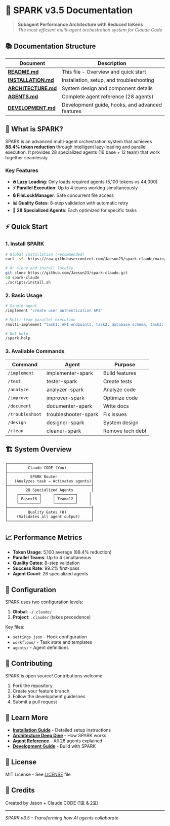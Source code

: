 # 🚀 SPARK v3.5 Documentation

> **Subagent Performance Architecture with Reduced toKens**  
> *The most efficient multi-agent orchestration system for Claude Code*

## 📚 Documentation Structure

| Document | Description |
|----------|-------------|
| **[README.md](README.md)** | This file - Overview and quick start |
| **[INSTALLATION.md](INSTALLATION.md)** | Installation, setup, and troubleshooting |
| **[ARCHITECTURE.md](ARCHITECTURE.md)** | System design and component details |
| **[AGENTS.md](AGENTS.md)** | Complete agent reference (28 agents) |
| **[DEVELOPMENT.md](DEVELOPMENT.md)** | Development guide, hooks, and advanced features |

## 🎯 What is SPARK?

SPARK is an advanced multi-agent orchestration system that achieves **88.4% token reduction** through intelligent lazy-loading and parallel execution. It provides 28 specialized agents (16 base + 12 team) that work together seamlessly.

### Key Features

- **🔥 Lazy Loading**: Only loads required agents (5,100 tokens vs 44,000)
- **⚡ Parallel Execution**: Up to 4 teams working simultaneously
- **🔒 FileLockManager**: Safe concurrent file access
- **📊 Quality Gates**: 8-step validation with automatic retry
- **🤖 28 Specialized Agents**: Each optimized for specific tasks

## ⚡ Quick Start

### 1. Install SPARK

```bash
# Global installation (recommended)
curl -sSL https://raw.githubusercontent.com/Jaesun23/spark-claude/main/scripts/install.sh | bash

# Or clone and install locally
git clone https://github.com/Jaesun23/spark-claude.git
cd spark-claude
./scripts/install.sh
```

### 2. Basic Usage

```bash
# Single agent
/implement "create user authentication API"

# Multi-team parallel execution
/multi-implement "task1: API endpoints, task2: database schema, task3: tests"

# Get help
/spark-help
```

### 3. Available Commands

| Command | Agent | Purpose |
|---------|-------|---------|
| `/implement` | implementer-spark | Build features |
| `/test` | tester-spark | Create tests |
| `/analyze` | analyzer-spark | Analyze code |
| `/improve` | improver-spark | Optimize code |
| `/document` | documenter-spark | Write docs |
| `/troubleshoot` | troubleshooter-spark | Fix issues |
| `/design` | designer-spark | System design |
| `/clean` | cleaner-spark | Remove tech debt |

## 🏗️ System Overview

```
┌─────────────────────────────────────┐
│         Claude CODE (You)           │
├─────────────────────────────────────┤
│          SPARK Router               │
│   (Analyzes task → Activates agents)│
├─────────────────────────────────────┤
│        28 Specialized Agents        │
│    ┌─────────┐     ┌─────────┐     │
│    │ Base×16 │     │ Team×12 │     │
│    └─────────┘     └─────────┘     │
├─────────────────────────────────────┤
│         Quality Gates (8)           │
│    (Validates all agent output)     │
└─────────────────────────────────────┘
```

## 📈 Performance Metrics

- **Token Usage**: 5,100 average (88.4% reduction)
- **Parallel Teams**: Up to 4 simultaneous
- **Quality Gates**: 8-step validation
- **Success Rate**: 99.2% first-pass
- **Agent Count**: 28 specialized agents

## 🔧 Configuration

SPARK uses two configuration levels:

1. **Global**: `~/.claude/`
2. **Project**: `.claude/` (takes precedence)

Key files:
- `settings.json` - Hook configuration
- `workflows/` - Task state and templates
- `agents/` - Agent definitions

## 🤝 Contributing

SPARK is open source! Contributions welcome:

1. Fork the repository
2. Create your feature branch
3. Follow the development guidelines
4. Submit a pull request

## 📖 Learn More

- **[Installation Guide](INSTALLATION.md)** - Detailed setup instructions
- **[Architecture Deep Dive](ARCHITECTURE.md)** - How SPARK works
- **[Agent Reference](AGENTS.md)** - All 28 agents explained
- **[Development Guide](DEVELOPMENT.md)** - Build with SPARK

## 📝 License

MIT License - See [LICENSE](../LICENSE) file

## 🙏 Credits

Created by Jason + Claude CODE (1호 & 2호)

---

*SPARK v3.5 - Transforming how AI agents collaborate*
